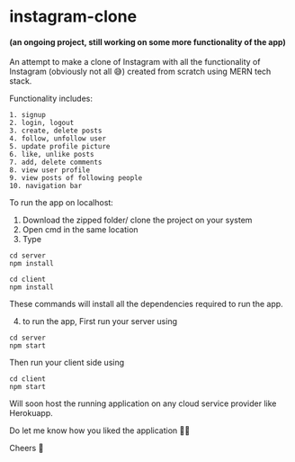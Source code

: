 # instagram-clone
#### (an ongoing project, still working on some more functionality of the app)

An attempt to make a clone of Instagram with all the functionality of Instagram (obviously not all 😅) created from scratch using MERN tech stack.

Functionality includes:
```
1. signup
2. login, logout
3. create, delete posts
4. follow, unfollow user
5. update profile picture
6. like, unlike posts
7. add, delete comments
8. view user profile
9. view posts of following people
10. navigation bar
```

To run the app on localhost:

1. Download the zipped folder/ clone the project on your system
2. Open cmd in the same location
3. Type 
```
cd server
npm install
    
cd client
npm install
```
These commands will install all the dependencies required to run the app.

4. to run the app,
First run your server using
```
cd server
npm start
```
Then run your client side using
```
cd client
npm start
```

Will soon host the running application on any cloud service provider like Herokuapp.

Do let me know how you liked the application 🚀🚀

Cheers 🕺
